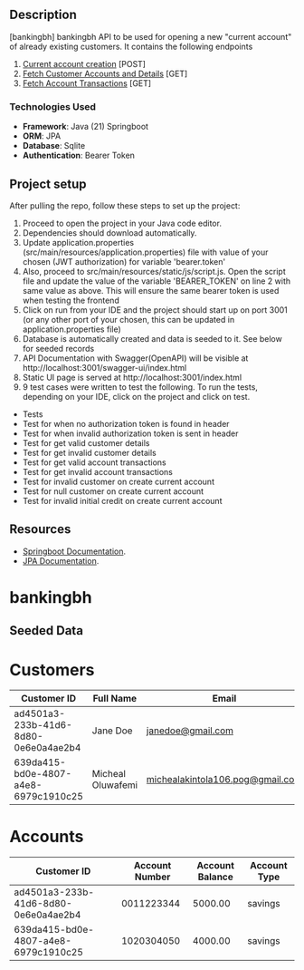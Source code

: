 ## Description

[bankingbh] bankingbh API to be used for opening a new "current account" of already existing customers. It contains the following endpoints

1. [Current account creation](http://localhost:3001/api/v1/open-current-account) [POST]
2. [Fetch Customer Accounts and Details](http://localhost:3001/api/v1/customer/:customer_id) [GET]
3. [Fetch Account Transactions](http://localhost:3001/api/v1/transactions/:account_number) [GET]

### Technologies Used

- **Framework**: Java (21) Springboot
- **ORM**: JPA
- **Database**: Sqlite
- **Authentication**: Bearer Token

## Project setup

After pulling the repo, follow these steps to set up the project:

1. Proceed to open the project in your Java code editor.
2. Dependencies should download automatically.
3. Update application.properties (src/main/resources/application.properties) file with value of your chosen (JWT authorization) for variable 'bearer.token'
4. Also, proceed to src/main/resources/static/js/script.js. Open the script file and update the value of the variable 'BEARER_TOKEN' on line 2 with same value as above. This will ensure the same bearer token is used when testing the frontend
5. Click on run from your IDE and the project should start up on port 3001 (or any other port of your chosen, this can be updated in application.properties file)
6. Database is automatically created and data is seeded to it. See below for seeded records
7. API Documentation with Swagger(OpenAPI) will be visible at http://localhost:3001/swagger-ui/index.html
8. Static UI page is served at http://localhost:3001/index.html
10. 9 test cases were written to test the following. To run the tests, depending on your IDE, click on the project and click on test.
- Tests
 - Test for when no authorization token is found in header
 - Test for when invalid authorization token is sent in header
 - Test for get valid customer details 
 - Test for get invalid customer details
 - Test for get valid account transactions
 - Test for get invalid account transactions
 - Test for invalid customer on create current account
 - Test for null customer on create current account
 - Test for invalid initial credit on create current account


## Resources

- [Springboot Documentation](https://spring.io/projects/spring-boot).
- [JPA Documentation](https://spring.io/projects/spring-data-jpa).

# bankingbh

## Seeded Data

# Customers

| Customer ID                          | Full Name         | Email                            |
| ------------------------------------ | ----------------- | -------------------------------- |
| ad4501a3-233b-41d6-8d80-0e6e0a4ae2b4 | Jane Doe          | janedoe@gmail.com                |
| 639da415-bd0e-4807-a4e8-6979c1910c25 | Micheal Oluwafemi | michealakintola106.pog@gmail.com |

# Accounts

| Customer ID                          | Account Number | Account Balance | Account Type |
| ------------------------------------ | -------------- | --------------- | ------------ |
| ad4501a3-233b-41d6-8d80-0e6e0a4ae2b4 | 0011223344     | 5000.00         | savings      |
| 639da415-bd0e-4807-a4e8-6979c1910c25 | 1020304050     | 4000.00         | savings      |